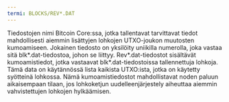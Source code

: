 ```yaml
---
termi: BLOCKS/REV*.DAT
---
```


Tiedostojen nimi Bitcoin Core:ssa, jotka tallentavat tarvittavat tiedot mahdollisesti aiemmin lisättyjen lohkojen UTXO-joukon muutosten kumoamiseen. Jokainen tiedosto on yksilöity uniikilla numerolla, joka vastaa sitä blk*.dat-tiedostoa, johon se liittyy. Rev*.dat-tiedostot sisältävät kumoamistiedot, jotka vastaavat blk*.dat-tiedostoissa tallennettuja lohkoja. Tämä data on käytännössä lista kaikista UTXO:ista, jotka on käytetty syötteinä lohkossa. Nämä kumoamistiedostot mahdollistavat noden paluun aikaisempaan tilaan, jos lohkoketjun uudelleenjärjestely aiheuttaa aiemmin vahvistettujen lohkojen hylkäämisen.